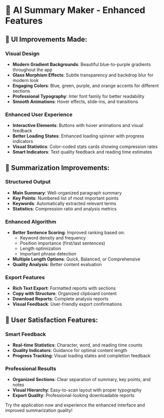 # 🚀 AI Summary Maker - Enhanced Features

## 🎨 UI Improvements Made:

### Visual Design
- **Modern Gradient Backgrounds**: Beautiful blue-to-purple gradients throughout the app
- **Glass Morphism Effects**: Subtle transparency and backdrop blur for modern look
- **Engaging Colors**: Blue, green, purple, and orange accents for different sections
- **Professional Typography**: Inter font family for better readability
- **Smooth Animations**: Hover effects, slide-ins, and transitions

### Enhanced User Experience
- **Interactive Elements**: Buttons with hover animations and visual feedback
- **Better Loading States**: Enhanced loading spinner with progress indicators
- **Visual Statistics**: Color-coded stats cards showing compression rates
- **Smart Indicators**: Text quality feedback and reading time estimates

## 🧠 Summarization Improvements:

### Structured Output
- **Main Summary**: Well-organized paragraph summary
- **Key Points**: Numbered list of most important points
- **Keywords**: Automatically extracted relevant terms
- **Statistics**: Compression ratio and analysis metrics

### Enhanced Algorithm
- **Better Sentence Scoring**: Improved ranking based on:
  - Keyword density and frequency
  - Position importance (first/last sentences)
  - Length optimization
  - Important phrase detection
- **Multiple Length Options**: Quick, Balanced, or Comprehensive
- **Quality Analysis**: Better content evaluation

### Export Features
- **Rich Text Export**: Formatted reports with sections
- **Copy with Structure**: Organized clipboard content
- **Download Reports**: Complete analysis reports
- **Visual Feedback**: User-friendly export confirmations

## 🎯 User Satisfaction Features:

### Smart Feedback
- **Real-time Statistics**: Character, word, and reading time counts
- **Quality Indicators**: Guidance for optimal content length
- **Progress Tracking**: Visual loading states and completion feedback

### Professional Results
- **Organized Sections**: Clear separation of summary, key points, and notes
- **Visual Hierarchy**: Easy-to-scan layout with proper typography
- **Export Quality**: Professional-looking downloadable reports

Try the application now and experience the enhanced interface and improved summarization quality!
